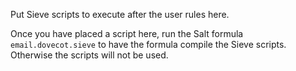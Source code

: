 Put Sieve scripts to execute after the user rules here.

Once you have placed a script here, run the Salt formula
`email.dovecot.sieve` to have the formula compile the
Sieve scripts.  Otherwise the scripts will not be used.
